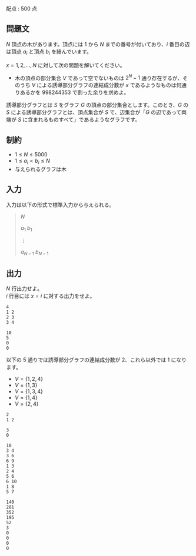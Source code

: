 配点 : $500$ 点

## 問題文

$N$ 頂点の木があります。頂点には $1$ から $N$ までの番号が付いており、$i$ 番目の辺は頂点 $a_i$ と頂点 $b_i$ を結んでいます。

$x=1,2,\ldots,N$ に対して次の問題を解いてください。

- 木の頂点の部分集合 $V$ であって空でないものは $2^N-1$ 通り存在するが、そのうち $V$ による誘導部分グラフの連結成分数が $x$ であるようなものは何通りあるかを $998244353$ で割った余りを求めよ。

誘導部分グラフとは
$S$ をグラフ $G$ の頂点の部分集合とします。このとき、$G$ の $S$ による誘導部分グラフとは、頂点集合が $S$ で、辺集合が「$G$ の辺であって両端が $S$ に含まれるものすべて」であるようなグラフです。

## 制約

- $1 \leq N \leq 5000$
- $1 \leq a_i \lt b_i \leq N$
- 与えられるグラフは木

## 入力

入力は以下の形式で標準入力から与えられる。

> $N$
> 
> $a_1$ $b_1$
> 
> $\vdots$
> 
> $a_{N-1}$ $b_{N-1}$

## 出力

$N$ 行出力せよ。<br>
$i$ 行目には $x=i$ に対する出力をせよ。

```input1
4
1 2
2 3
3 4
```

```output1
10
5
0
0
```

以下の $5$ 通りでは誘導部分グラフの連結成分数が $2$、これら以外では $1$ になります。

- $V = \{1,2,4\}$
- $V = \{1,3\}$
- $V = \{1,3,4\}$
- $V = \{1,4\}$
- $V = \{2,4\}$

```input2
2
1 2
```

```output2
3
0
```

```input3
10
3 4
3 6
6 9
1 3
2 4
5 6
6 10
1 8
5 7
```

```output3
140
281
352
195
52
3
0
0
0
0
```